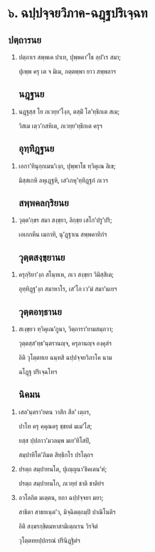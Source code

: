 <h1>๖. ฉปฺปจฺจยวิภาค-ฉฎฺฐปริเจฺฉท</h1>
<h2>ปตฺถารนย</h2>
<ol>
<li>
ปตฺถาเร  
สพฺพเค ปาเท, ปุพฺพคา’โธ ลฺป’เร สมา;  
  
ปุเพฺพ ครุ เต จ มิเม, กตฺตพฺพา ยาว สพฺพลาฯ  
</li>
  
<h2>นฎฺฐนย</h2>
</ol>
<ol>
<li>
นฎฺฐสฺส โย ภเวยฺย’โงฺก, ตสฺมิํ โล’ทฺธิกเต สเม;  
  
วิสเม เตฺว’กสหิเต, ภเวยฺย’ทฺธิกเต ครุฯ  
</li>
  
<h2>อุทฺทิฎฺฐนย</h2>
</ol>
<ol>
<li>
เอกา’ทินุกฺกเมน’เงฺก, ปุพฺพาโธ ทฺวิคุเณ ลิเข;  
  
มิสฺสเกหิ ลหุเฎฺฐหิ, เส’เกหุ’ทฺทิฎฺฐกํ ภเวฯ  
</li>
  
<h2>สพฺพคลกฺริยนย</h2>
</ol>
<ol>
<li>
วุตฺต’กฺขร สมา สงฺขฺยา, ลิกฺขฺย เสโก’ปรู’ปริ;  
  
เอเกกหีน เมกาทิ, นุ’ฎฺฐาเน สพฺพคาทิกํฯ  
</li>
  
<h2>วุตฺตสงฺขฺยานย</h2>
</ol>
<ol>
<li>
ครุกฺริยา’งฺก สโนฺทเห, ภเว สงฺขฺยา วิมิสฺสิเต;  
  
อุทฺทิฎฺฐ’งฺก สมาหาโร, เส’โก เว’มํ สมา’นเยฯ  
</li>
  
<h2>วุตฺตอทฺธานย</h2>
</ol>
<ol>
<li>
สเงฺขฺยว ทฺวิคุเณ’กูนา, วิตฺถารา’ยามสมฺภวา;  
  
วุตฺตสฺส’ทฺธ’นฺตรานญฺจ, ครุลานญฺจ องฺคุลํฯ  
</li>
  
อิติ วุโตฺตทเย ฉนฺทสิ ฉปฺปจฺจยวิภาโค นาม  
</li>
  
ฉโฎฺฐ ปริเจฺฉโทฯ  
</li>
  
<h2>นิคมน</h2>
</ol>
<ol>
<li>
เสล’นฺตรา’ยตน  
วาสิก  
สีล’  
เตฺถร,  
  
ปาโท ครุ คฺคุณครุ ชฺชยตํ มเม’โส;  
  
ยสฺส ปฺปภาว’มวลมฺพ มเย’ทิโสปิ,  
  
สมฺปาทิโต’ภิมต สิทฺธิกโร ปรโตฺถฯ  
</li>
  
<li>
ปรตฺถ สมฺปาทนโต, ปุเญฺญนา’ธิคเตน’หํ;  
  
ปรตฺถ สมฺปาทนโก, ภเวยฺยํ ชาติ ชาติยํฯ  
</li>
  
<li>
อวโลกิต มเตฺตน, ยถา ฉปฺปจฺจยา มยา;  
  
สาธิตา สาธยเนฺต’ว, มิจฺฉิตตฺถมฺปิ ปาณิโนติฯ  
</li>
  
อิติ สงฺฆรกฺขิตมหาสามิเตฺถเรน วิรจิตํ  
</li>
  
วุโตฺตทยปฺปกรณํ ปรินิฎฺฐิตํฯ  
</li>
  
  
  
  
  